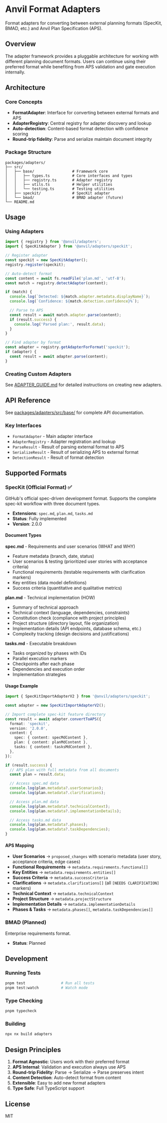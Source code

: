 # Anvil Format Adapters

Format adapters for converting between external planning formats (SpecKit, BMAD,
etc.) and Anvil Plan Specification (APS).

## Overview

The adapter framework provides a pluggable architecture for working with
different planning document formats. Users can continue using their preferred
format while benefiting from APS validation and gate execution internally.

## Architecture

### Core Concepts

- **FormatAdapter**: Interface for converting between external formats and APS
- **AdapterRegistry**: Central registry for adapter discovery and lookup
- **Auto-detection**: Content-based format detection with confidence scoring
- **Round-trip fidelity**: Parse and serialize maintain document integrity

### Package Structure

```
packages/adapters/
├── src/
│   ├── base/                 # Framework core
│   │   ├── types.ts          # Core interfaces and types
│   │   ├── registry.ts       # Adapter registry
│   │   ├── utils.ts          # Helper utilities
│   │   └── testing.ts        # Testing utilities
│   ├── speckit/              # SpecKit adapter
│   └── bmad/                 # BMAD adapter (future)
└── README.md
```

## Usage

### Using Adapters

```typescript
import { registry } from '@anvil/adapters';
import { SpecKitAdapter } from '@anvil/adapters/speckit';

// Register adapter
const speckit = new SpecKitAdapter();
registry.register(speckit);

// Auto-detect format
const content = await fs.readFile('plan.md', 'utf-8');
const match = registry.detectAdapter(content);

if (match) {
  console.log(`Detected: ${match.adapter.metadata.displayName}`);
  console.log(`Confidence: ${match.detection.confidence}%`);

  // Parse to APS
  const result = await match.adapter.parse(content);
  if (result.success) {
    console.log('Parsed plan:', result.data);
  }
}

// Find adapter by format
const adapter = registry.getAdapterForFormat('speckit');
if (adapter) {
  const result = await adapter.parse(content);
}
```

### Creating Custom Adapters

See [ADAPTER_GUIDE.md](./ADAPTER_GUIDE.md) for detailed instructions on creating
new adapters.

## API Reference

See [packages/adapters/src/base/](./src/base/) for complete API documentation.

### Key Interfaces

- `FormatAdapter` - Main adapter interface
- `AdapterRegistry` - Adapter registration and lookup
- `ParseResult` - Result of parsing external format to APS
- `SerializeResult` - Result of serializing APS to external format
- `DetectionResult` - Result of format detection

## Supported Formats

### SpecKit (Official Format) ✅

GitHub's official spec-driven development format. Supports the complete spec-kit
workflow with three document types.

- **Extensions**: `spec.md`, `plan.md`, `tasks.md`
- **Status**: Fully implemented
- **Version**: 2.0.0

#### Document Types

**spec.md** - Requirements and user scenarios (WHAT and WHY)

- Feature metadata (branch, date, status)
- User scenarios & testing (prioritized user stories with acceptance criteria)
- Functional requirements (testable requirements with clarification markers)
- Key entities (data model definitions)
- Success criteria (quantitative and qualitative metrics)

**plan.md** - Technical implementation (HOW)

- Summary of technical approach
- Technical context (language, dependencies, constraints)
- Constitution check (compliance with project principles)
- Project structure (directory layout, file organization)
- Implementation details (API endpoints, database schema, etc.)
- Complexity tracking (design decisions and justifications)

**tasks.md** - Executable breakdown

- Tasks organized by phases with IDs
- Parallel execution markers
- Checkpoints after each phase
- Dependencies and execution order
- Implementation strategies

#### Usage Example

```typescript
import { SpecKitImportAdapterV2 } from '@anvil/adapters/speckit';

const adapter = new SpecKitImportAdapterV2();

// Import complete spec-kit feature directory
const result = await adapter.convertToAPS({
  format: 'speckit',
  version: '2.0.0',
  content: {
    spec: { content: specMdContent },
    plan: { content: planMdContent },
    tasks: { content: tasksMdContent },
  },
});

if (result.success) {
  // APS plan with full metadata from all documents
  const plan = result.data;

  // Access spec.md data
  console.log(plan.metadata?.userScenarios);
  console.log(plan.metadata?.clarifications);

  // Access plan.md data
  console.log(plan.metadata?.technicalContext);
  console.log(plan.metadata?.implementationDetails);

  // Access tasks.md data
  console.log(plan.metadata?.phases);
  console.log(plan.metadata?.taskDependencies);
}
```

#### APS Mapping

- **User Scenarios** → `proposed_changes` with scenario metadata (user story,
  acceptance criteria, edge cases)
- **Functional Requirements** → `metadata.requirements.functional[]`
- **Key Entities** → `metadata.requirements.entities[]`
- **Success Criteria** → `metadata.successCriteria`
- **Clarifications** → `metadata.clarifications[]` (all `[NEEDS CLARIFICATION]`
  markers)
- **Technical Context** → `metadata.technicalContext`
- **Project Structure** → `metadata.projectStructure`
- **Implementation Details** → `metadata.implementationDetails`
- **Phases & Tasks** → `metadata.phases[]`, `metadata.taskDependencies[]`

### BMAD (Planned)

Enterprise requirements format.

- **Status**: Planned

## Development

### Running Tests

```bash
pnpm test                # Run all tests
pnpm test:watch          # Watch mode
```

### Type Checking

```bash
pnpm typecheck
```

### Building

```bash
npx nx build adapters
```

## Design Principles

1. **Format Agnostic**: Users work with their preferred format
2. **APS Internal**: Validation and execution always use APS
3. **Round-trip Fidelity**: Parse → Serialize → Parse preserves intent
4. **Content Detection**: Auto-detect format from content
5. **Extensible**: Easy to add new format adapters
6. **Type Safe**: Full TypeScript support

## License

MIT
